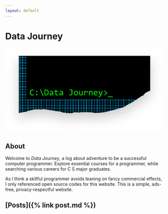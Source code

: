 ```yaml
---
layout: default
---
```

# Data Journey

![Thumbnail of Hacker](thumbnail.png)

## About
Welcome to _Data Journey_, a log about adventure to be a successful computer programmer.
Explore essential courses for a programmer, while searching various careers for C S major graduates.

As I think a skillful programmer avoids leaning on fancy commercial effects, I only referenced open source codes for this website. 
This is a simple, ads-free, privacy-respectful website.  

## [Posts]({% link post.md %})

